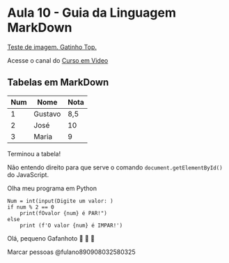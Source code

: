 #
# Aula 10 - Guia da Linguagem MarkDown 


[Teste de imagem. Gatinho Top.](https://user-images.githubusercontent.com/119134825/236704154-4bddc97b-ed92-47b4-a682-d7d4e6e075d8.jpg)

Acesse o canal do [Curso em Video](https://www.youtube.com/channel/UCrWvhVmt0Qac3HgsjQK62FQ)

## Tabelas em MarkDown 

Num | Nome | Nota
---|---|---
1 |Gustavo| 8,5
2 |José| 10
3 |Maria| 9

Terminou a tabela!


Não entendo direito para que serve o comando `document.getElementById()` do JavaScript.

Olha meu programa em Python 
```
Num = int(input(Digite um valor: )
if num % 2 == 0 
    print(fOvalor {num} é PAR!")
else 
    print (f'O valor {num} é IMPAR!')
```

Olá, pequeno Gafanhoto 🖖 🍷 🗿

Marcar pessoas @fulano890908032580325

